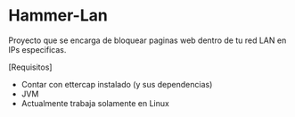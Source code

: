 Hammer-Lan
==========
Proyecto que se encarga de bloquear paginas web dentro de tu red LAN en IPs especificas.


[Requisitos]
* Contar con ettercap instalado (y sus dependencias)
* JVM
* Actualmente trabaja solamente en Linux
